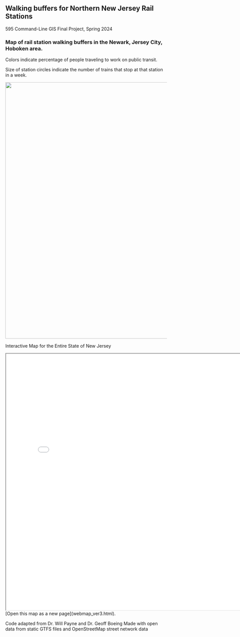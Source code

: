 ## Walking buffers for Northern New Jersey Rail Stations
595 Command-Line GIS Final Project, Spring 2024

### Map of rail station walking buffers in the Newark, Jersey City, Hoboken area. 
Colors indicate percentage of people traveling to work on public transit.

Size of station circles indicate the number of trains that stop at that station in a week.

<img src="nyc_area_with_acs_v2.png" height="800">

Interactive Map for the Entire State of New Jersey
<iframe src = "webmap_ver3.html" height = "800" width = "800"></iframe>
[Open this map as a new page](webmap_ver3.html).

Code adapted from Dr. Will Payne and Dr. Geoff Boeing
Made with open data from static GTFS files and OpenStreetMap street network data
